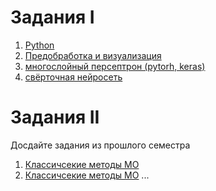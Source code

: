 # Задания I
1. [Python](https://github.com/ivtipm/ML/blob/main/tasks/task1.md)
2. [Предобработка и визуализация](https://github.com/ivtipm/ML/blob/main/tasks/task2.md)
3. [многослойный персептрон (pytorh, keras)](task3.md)
4. [свёрточная нейросеть](task4-cnn.md)


# Задания II
Досдайте задания из прошлого семестра

1. [Классичсекие методы МО](task2-2.md)
2. [Классичсекие методы МО](task2-2.md)
   ...
